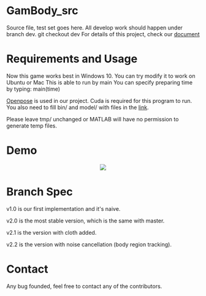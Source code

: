 # GamBody_src
Source file, test set goes here.
All develop work should happen under branch dev.
	git checkout dev
For details of this project, check our [document](https://github.com/DataCorrupted/GamBody_doc)

# Requirements and Usage
Now this game works best in Windows 10. You can try modify it to work on Ubuntu or Mac
This is able to run by 
	main
You can specify preparing time by typing:
	main(time)

[Openpose](https://github.com/CMU-Perceptual-Computing-Lab/openpose) is used in our project. Cuda is required for this program to run. You also need to fill bin/ and model/ with files in the [link](http://posefs1.perception.cs.cmu.edu/OpenPose/OpenPose_demo_1.0.1.zip).

Please leave tmp/ unchanged or MATLAB will have no permission to generate temp files.

# Demo
<p align="center">
  <a href="https://www.youtube.com/watch?v=bjdkzoLk7e8&feature=youtu.be">
	  <img src="https://img.youtube.com/vi/bjdkzoLk7e8/0.jpg">
  </a>
</p>

# Branch Spec
v1.0 is our first implementation and it's naive.

v2.0 is the most stable version, which is the same with master.

v2.1 is the version with cloth added.

v2.2 is the version with noise cancellation (body region tracking).

# Contact
Any bug founded, feel free to contact any of the contributors.